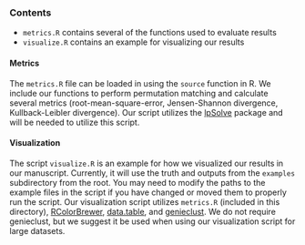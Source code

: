 ### Contents

+ `metrics.R` contains several of the functions used to evaluate results
+ `visualize.R` contains an example for visualizing our results

#### Metrics

The `metrics.R` file can be loaded in using the `source` function in R. We include our functions to perform permutation matching and calculate several metrics (root-mean-square-error, Jensen-Shannon divergence, Kullback-Leibler divergence). Our script utilizes the [lpSolve](https://CRAN.R-project.org/package=lpSolve) package and will be needed to utilize this script.

#### Visualization

The script `visualize.R` is an example for how we visualized our results in our manuscript. Currently, it will use the truth and outputs from the `examples` subdirectory from the root. You may need to modify the paths to the example files in the script if you have changed or moved them to properly run the script. Our visualization script utilizes `metrics.R` (included in this directory), [RColorBrewer](https://CRAN.R-project.org/package=RColorBrewer), [data.table](https://CRAN.R-project.org/package=data.table), and [genieclust](https://CRAN.R-project.org/package=genieclust). We do not require genieclust, but we suggest it be used when using our visualization script for large datasets.

